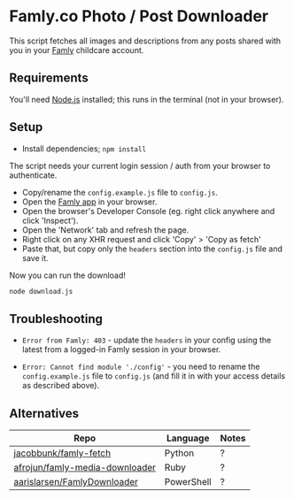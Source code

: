 # Famly.co Photo / Post Downloader

This script fetches all images and descriptions from any posts shared with you in your [Famly](https://www.famly.co/) childcare account.

## Requirements

You'll need [Node.js](https://nodejs.org/en/) installed; this runs in the terminal (not in your browser).

## Setup

- Install dependencies; `npm install`

The script needs your current login session / auth from your browser to authenticate.

- Copy/rename the `config.example.js` file to `config.js`.
- Open the [Famly app](https://app.famly.co/#/account/feed) in your browser.
- Open the browser's Developer Console (eg. right click anywhere and click 'Inspect').
- Open the 'Network' tab and refresh the page.
- Right click on any XHR request and click 'Copy' > 'Copy as fetch'
- Paste that, but copy only the `headers` section into the `config.js` file and save it.

Now you can run the download!

```sh
node download.js
```

## Troubleshooting

- `Error from Famly: 403` - update the `headers` in your config using the latest from a logged-in Famly session in your browser.

- `Error: Cannot find module './config'` - you need to rename the `config.example.js` file to `config.js` (and fill it in with your access details as described above).

## Alternatives

| Repo | Language | Notes |
| --- | --- | --- |
| [jacobbunk/famly-fetch](https://github.com/jacobbunk/famly-fetch) | Python | ? |
| [afrojun/famly-media-downloader](https://github.com/afrojun/famly-media-downloader) | Ruby | ? |
| [aarislarsen/FamlyDownloader](https://github.com/aarislarsen/FamlyDownloader) | PowerShell | ? |
